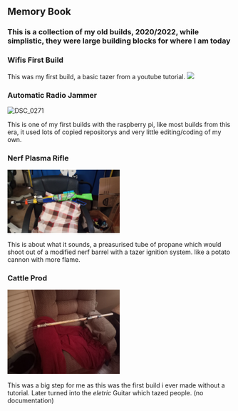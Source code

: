 ## Memory Book

### This is a collection of my old builds, 2020/2022, while simplistic, they were large building blocks for where I am today


### Wifis First Build


This was my first build, a basic tazer from a youtube tutorial.
<img src="[https://github.com/xX-Wi-Fi-Xx/xX-Wi-Fi-Xx.github.io/assets/103215175/015537bc-75fe-4f63-a3f7-db9b621de1f3]" width=50%>


### Automatic Radio Jammer 
![DSC_0271](https://github.com/xX-Wi-Fi-Xx/xX-Wi-Fi-Xx.github.io/assets/103215175/2ed7e33e-0e20-407c-a2a7-9b19226c191f)

This is one of my first builds with the raspberry pi, like most builds from this era, it used lots of copied repositorys and very little editing/coding of my own.


### Nerf Plasma Rifle
<img src="https://github.com/xX-Wi-Fi-Xx/xX-Wi-Fi-Xx.github.io/blob/main/css/assets/IMG_20230528_144519778.jpg?raw=true" width=50% height=50% />

This is about what it sounds, a preasurised tube of propane which would shoot out of a modified nerf barrel with a tazer ignition system. like a potato cannon with more flame.



### Cattle Prod
<img src="https://github.com/xX-Wi-Fi-Xx/xX-Wi-Fi-Xx.github.io/blob/main/css/assets/IMG_20220906_200951370.jpg?raw=true" width=50% height=50%>

This was a big step for me as this was the first build i ever made without a tutorial. Later turned into the *eletric* Guitar which tazed people. (no documentation)








